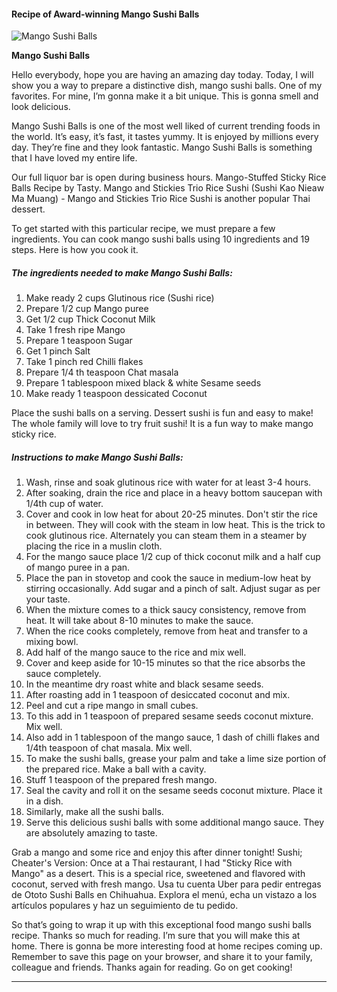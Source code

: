             

#### Recipe of Award-winning Mango Sushi Balls

![Mango Sushi Balls](https://img-global.cpcdn.com/recipes/19c38888ae7f5c61/751x532cq70/mango-sushi-balls-recipe-main-photo.jpg)

**Mango Sushi Balls**

Hello everybody, hope you are having an amazing day today. Today, I will show you a way to prepare a distinctive dish, mango sushi balls. One of my favorites. For mine, I’m gonna make it a bit unique. This is gonna smell and look delicious.

Mango Sushi Balls is one of the most well liked of current trending foods in the world. It’s easy, it’s fast, it tastes yummy. It is enjoyed by millions every day. They’re fine and they look fantastic. Mango Sushi Balls is something that I have loved my entire life.

Our full liquor bar is open during business hours. Mango-Stuffed Sticky Rice Balls Recipe by Tasty. Mango and Stickies Trio Rice Sushi (Sushi Kao Nieaw Ma Muang) - Mango and Stickies Trio Rice Sushi is another popular Thai dessert.

To get started with this particular recipe, we must prepare a few ingredients. You can cook mango sushi balls using 10 ingredients and 19 steps. Here is how you cook it.

##### The ingredients needed to make Mango Sushi Balls:

1.  Make ready 2 cups Glutinous rice (Sushi rice)
2.  Prepare 1/2 cup Mango puree
3.  Get 1/2 cup Thick Coconut Milk
4.  Take 1 fresh ripe Mango
5.  Prepare 1 teaspoon Sugar
6.  Get 1 pinch Salt
7.  Take 1 pinch red Chilli flakes
8.  Prepare 1/4 th teaspoon Chat masala
9.  Prepare 1 tablespoon mixed black & white Sesame seeds
10.  Make ready 1 teaspoon dessicated Coconut

Place the sushi balls on a serving. Dessert sushi is fun and easy to make! The whole family will love to try fruit sushi! It is a fun way to make mango sticky rice.

##### Instructions to make Mango Sushi Balls:

1.  Wash, rinse and soak glutinous rice with water for at least 3-4 hours.
2.  After soaking, drain the rice and place in a heavy bottom saucepan with 1/4th cup of water.
3.  Cover and cook in low heat for about 20-25 minutes. Don't stir the rice in between. They will cook with the steam in low heat. This is the trick to cook glutinous rice. Alternately you can steam them in a steamer by placing the rice in a muslin cloth.
4.  For the mango sauce place 1/2 cup of thick coconut milk and a half cup of mango puree in a pan.
5.  Place the pan in stovetop and cook the sauce in medium-low heat by stirring occasionally. Add sugar and a pinch of salt. Adjust sugar as per your taste.
6.  When the mixture comes to a thick saucy consistency, remove from heat. It will take about 8-10 minutes to make the sauce.
7.  When the rice cooks completely, remove from heat and transfer to a mixing bowl.
8.  Add half of the mango sauce to the rice and mix well.
9.  Cover and keep aside for 10-15 minutes so that the rice absorbs the sauce completely.
10.  In the meantime dry roast white and black sesame seeds.
11.  After roasting add in 1 teaspoon of desiccated coconut and mix.
12.  Peel and cut a ripe mango in small cubes.
13.  To this add in 1 teaspoon of prepared sesame seeds coconut mixture. Mix well.
14.  Also add in 1 tablespoon of the mango sauce, 1 dash of chilli flakes and 1/4th teaspoon of chat masala. Mix well.
15.  To make the sushi balls, grease your palm and take a lime size portion of the prepared rice. Make a ball with a cavity.
16.  Stuff 1 teaspoon of the prepared fresh mango.
17.  Seal the cavity and roll it on the sesame seeds coconut mixture. Place it in a dish.
18.  Similarly, make all the sushi balls.
19.  Serve this delicious sushi balls with some additional mango sauce. They are absolutely amazing to taste.

Grab a mango and some rice and enjoy this after dinner tonight! Sushi; Cheater's Version: Once at a Thai restaurant, I had "Sticky Rice with Mango" as a desert. This is a special rice, sweetened and flavored with coconut, served with fresh mango. Usa tu cuenta Uber para pedir entregas de Ototo Sushi Balls en Chihuahua. Explora el menú, echa un vistazo a los artículos populares y haz un seguimiento de tu pedido.

So that’s going to wrap it up with this exceptional food mango sushi balls recipe. Thanks so much for reading. I’m sure that you will make this at home. There is gonna be more interesting food at home recipes coming up. Remember to save this page on your browser, and share it to your family, colleague and friends. Thanks again for reading. Go on get cooking!

* * *